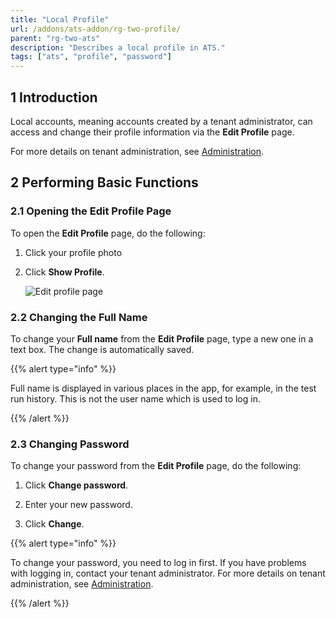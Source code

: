 ```yaml
---
title: "Local Profile"
url: /addons/ats-addon/rg-two-profile/
parent: "rg-two-ats"
description: "Describes a local profile in ATS."
tags: ["ats", "profile", "password"]
---
```


## 1 Introduction

Local accounts, meaning accounts created by a tenant administrator, can access and change their profile information via the **Edit Profile** page. 

For more details on tenant administration, see [Administration](rg-two-administration).

## 2 Performing Basic Functions

### 2.1 Opening the Edit Profile Page

To open the **Edit Profile** page, do the following:

1.  Click your profile photo 

2.  Click **Show Profile**.

    ![Edit profile page](attachments/rg-two-profile/profile.png)

### 2.2 Changing the Full Name 

To change your **Full name** from the **Edit Profile** page, type a new one in a text box. The change is automatically saved. 

{{% alert type="info" %}}

Full name is displayed in various places in the app, for example, in the test run history. This is not the user name which is used to log in.

{{% /alert %}} 

### 2.3 Changing Password

To change your password from the **Edit Profile** page, do the following:

1.  Click **Change password**.

2.  Enter your new password.

3. Click **Change**.

{{% alert type="info" %}}

To change your password, you need to log in first. If you have problems with logging in, contact your tenant administrator. For more details on tenant administration, see [Administration](rg-two-administration).

{{% /alert %}} 

